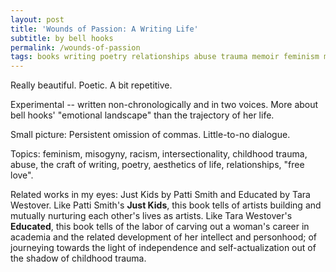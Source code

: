 ```yaml
---
layout: post
title: 'Wounds of Passion: A Writing Life'
subtitle: by bell hooks
permalink: /wounds-of-passion
tags: books writing poetry relationships abuse trauma memoir feminism misogyny racism
---
```


Really beautiful.
Poetic.
A bit repetitive.
<!--more-->
Experimental -- written non-chronologically and in two voices.
More about bell hooks' "emotional landscape" than the trajectory of her life.

Small picture: Persistent omission of commas.
Little-to-no dialogue.

Topics: feminism, misogyny, racism, intersectionality, childhood trauma, abuse, the craft of writing, poetry, aesthetics of life, relationships, "free love".

Related works in my eyes: Just Kids by Patti Smith and Educated by Tara Westover.
Like Patti Smith's __Just Kids__, this book tells of artists building and mutually nurturing each other's lives as artists.
Like Tara Westover's __Educated__, this book tells of the labor of carving out a woman's career in academia and the related development of her intellect and personhood; of journeying towards the light of independence and self-actualization out of the shadow of childhood trauma.
